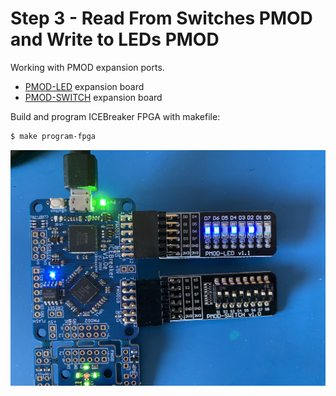 # Step 3 - Read From Switches PMOD and Write to LEDs PMOD

Working with PMOD expansion ports.

- [PMOD-LED](https://www.aliexpress.com/item/1005002988166709.html) expansion board
- [PMOD-SWITCH](https://www.aliexpress.com/item/1005002988228196.html) expansion board

Build and program ICEBreaker FPGA with makefile:

```bash
$ make program-fpga
```

![ICEBreaker FPGA dev board with PMOD add=ons](pmod_switches_and_leds.png)


